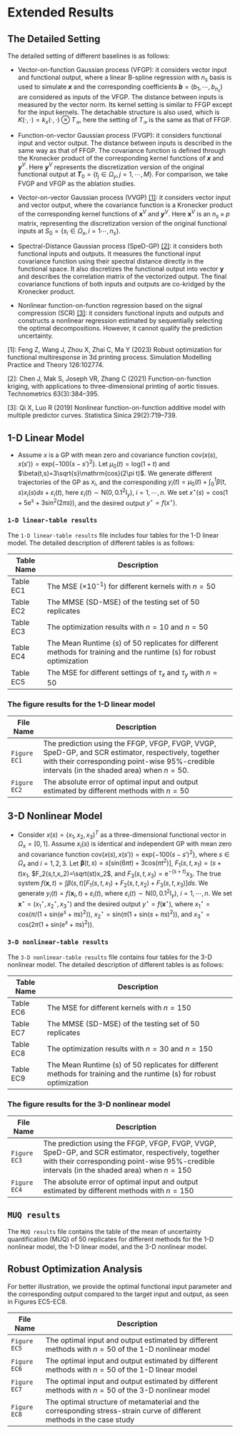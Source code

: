 # Extended Results
## The Detailed Setting
The detailed setting of different baselines is as follows:

- Vector-on-function Gaussian process (VFGP): it considers vector input and functional output, where a linear B-spline regression with $n_s$ basis is used to simulate ***x*** and the corresponding coefficients ***b***$=(b_1,\cdots,b_{n_s})$ are considered as inputs of the VFGP. The distance between inputs is measured by the vector norm. Its kernel setting is similar to FFGP except for the input kernels. The detachable structure is also used, which is $K(\cdot,\cdot)=k_x(\cdot,\cdot)\otimes T_\mathcal{Y}$, here the setting of $T_\mathcal{Y}$ is the same as that of FFGP.

- Function-on-vector Gaussian process (FVGP): it considers functional input and vector output. The distance between inputs is described in the same way as that of FFGP. The covariance function is defined through the Kronecker product of the corresponding kernel functions of ***x*** and ***y***$^V$. Here ***y***$^V$ represents the discretization version of the original functional output at ***T***$_0=\lbrace t_j\in\Omega_y,j=1,\cdots,M\rbrace$. For comparison, we take FVGP and VFGP as the ablation studies.

- Vector-on-vector Gaussian process (VVGP) [[1]]([1]): it considers vector input and vector output, where the covariance function is a Kronecker product of the corresponding kernel functions of **x**$^V$ and ***y***$^V$. Here **x**$^V$ is an $n_s\times p$ matrix, representing the discretization version of the original functional inputs at $S_0=\lbrace s_i\in\Omega_x,i=1\cdots,n_s\rbrace$.

- Spectral-Distance Gaussian process (SpeD-GP) [[2]]([2]): it considers both functional inputs and outputs. It measures the functional input covariance function using their spectral distance directly in the functional space. It also discretizes the functional output into vector **y** and describes the correlation matrix of the vectorized output. The final covariance functions of both inputs and outputs are co-kridged by the Kronecker product.

- Nonlinear function-on-function regression based on the signal compression (SCR) [[3]]([3]): it considers functional inputs and outputs and constructs a nonlinear regression estimated by sequentially selecting the optimal decompositions. However, it cannot qualify the prediction uncertainty.

[1]: Feng Z, Wang J, Zhou X, Zhai C, Ma Y (2023) Robust optimization for functional multiresponse in 3d printing process. Simulation Modelling Practice and Theory 126:102774.

[2]: Chen J, Mak S, Joseph VR, Zhang C (2021) Function-on-function kriging, with applications to three-dimensional printing of aortic tissues. Technometrics 63(3):384–395.

[3]: Qi X, Luo R (2019) Nonlinear function-on-function additive model with multiple predictor curves. Statistica Sinica 29(2):719–739.

## 1-D Linear Model
- Assume $x$ is a GP with mean zero and covariance function $\mathrm{cov}(x(s),x(s'))=\mathrm{exp}\lbrace -100(s-s')^2\rbrace$. Let $\mu_0(t)=\mathrm{log}(1+t)$ and $\beta(t,s)=3\sqrt{s}\mathrm{cos}(2\pi t)$. We generate different trajectories of the GP as $x_i$, and the corresponding $y_i(t)=\mu_0(t)+\int_0^1  \beta(t,s)x_i(s)ds+\varepsilon_i(t)$, here $\varepsilon_i(t)\sim \mathrm{N}(0,0.1^2\mathrm{I}_y)$, $i=1,\cdots,n$.
We set $x^\star(s)=\mathrm{cos}\left(1+5\mathrm e^s+3\mathrm{sin}^2(2\pi s)\right)$, and the desired output $y^\star=f(x^\star)$.

### `1-D linear-table results`
The `1-D linear-table results` file includes four tables for the 1-D linear model. The detailed description of different tables is as follows:

| Table Name        | Description                             |
| ---------------- | --------------------------------------- |
| Table EC1   | The MSE ($\times 10^{-1}$) for different kernels with $n=50$|
| Table EC2   | The MMSE (SD-MSE) of the testing set of 50 replicates|
| Table EC3   | The optimization results with $n=10$ and $n=50$|
| Table EC4   | The Mean Runtime (s) of 50 replicates for different methods for training and the runtime (s) for robust optimization|
| Table EC5   | The MSE for different settings of $\tau_x$ and $\tau_y$ with $n=50$|


### The figure results for the 1-D linear model

| File Name        | Description                             |
| ---------------- | --------------------------------------- |
| `Figure EC1`   | The prediction using the FFGP, VFGP, FVGP, VVGP, SpeD-GP, and SCR estimator, respectively, together with their corresponding point-wise 95\%-credible intervals (in the shaded area) when $n = 50$.|
| `Figure EC2`   | The absolute error of optimal input and output estimated by different methods with $n=50$|




## 3-D Nonlinear Model
- Consider $x(s)=(x_1,x_2,x_3)^T$ as a three-dimensional functional vector in $\Omega_x=[0,1]$. Assume $x_i(s)$ is identical and independent GP with mean zero and covariance function $\mathrm{cov}(x(s),x(s'))=\mathrm{exp}\lbrace-100(s-s')^2\rbrace$, where $s\in\Omega_x$ and $i=1,2,3$.
Let $\boldsymbol{\beta}(t,s)=s[\mathrm{sin}(6\pi t)+3\mathrm{cos}(\pi t^2)]$, $F_1(s,t,x_1)=(s+t)x_1$, $F_2(s,t,x_2)=\sqrt(st)x_2$, and $F_3(s,t,x_3)=\mathrm e^{-(s+t)}x_3$. The true system $f(\boldsymbol{x},t)=
\int\beta(s,t)[F_1(s,t,x_1)+F_2(s,t,x_2)+F_3(s,t,x_3)]ds$. We generate $y_i(t)=f(\boldsymbol{x}_i,t)+\varepsilon_i(t)$, where $\varepsilon_i(t)\sim\mathrm{N}(0,0.1^2\mathrm{I}_y)$, $i=1,\cdots,n$. We set $\boldsymbol{x}^\star=(x_1^\star,x_2^\star,x_3^\star)$  and the desired output $y^\star=f(\boldsymbol{x}^\star)$, where $x_1^\star=\mathrm{cos}(\pi/(1+\mathrm{sin}(\mathrm e^s+\pi s)^2))$, $x_2^\star=\mathrm{sin}(\pi(1+\mathrm{sin}(s+\pi s)^2))$, and $x_3^\star=\mathrm{cos}(2\pi(1+\mathrm{sin}(\mathrm e^s+\pi s)^2))$.

### `3-D nonlinear-table results`
The `3-D nonlinear-table results` file contains four tables for the 3-D nonlinear model. The detailed description of different tables is as follows:

| Table Name        | Description                             |
| ---------------- | --------------------------------------- |
| Table EC6   | The MSE for different kernels with $n=150$|
| Table EC7   | The MMSE (SD-MSE) of the testing set of 50 replicates|
| Table EC8   | The optimization results with $n=30$ and $n=150$|
| Table EC9   | The Mean Runtime (s) of 50 replicates for different methods for training and the runtime (s) for robust optimization|


### The figure results for the 3-D nonlinear model

| File Name        | Description                             |
| ---------------- | --------------------------------------- |
| `Figure EC3`   | The prediction using the FFGP, VFGP, FVGP, VVGP, SpeD-GP, and SCR estimator, respectively, together with their corresponding point-wise 95\%-credible intervals (in the shaded area) when $n = 150$|
| `Figure EC4`   | The absolute error of optimal input and output estimated by different methods with $n=150$|


## `MUQ results`
The `MUQ results` file contains the table of the mean of uncertainty quantification (MUQ) of 50 replicates for different methods for the 1-D nonlinear model, the 1-D linear model, and the 3-D nonlinear model.


## Robust Optimization Analysis
For better illustration, we provide the optimal functional input parameter and the corresponding output compared to the target input and output, as seen in Figures EC5-EC8.

| File Name        | Description                             |
| -------------------- | --------------------------------------- |
|`Figure EC5`| The optimal input and output estimated by different methods with $n=50$ of the 1-D nonlinear model|
|`Figure EC6`| The optimal input and output estimated by different methods with $n=50$ of the 1-D linear model|
| `Figure EC7`   | The optimal input and output estimated by different methods with $n=50$ of the 3-D nonlinear model|
| `Figure EC8`   | The optimal structure of metamaterial and the corresponding stress-strain curve of different methods in the case study|



